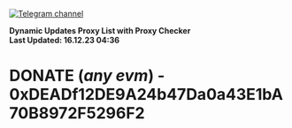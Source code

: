 [![Telegram channel](https://img.shields.io/endpoint?url=https://runkit.io/damiankrawczyk/telegram-badge/branches/master?url=https://t.me/n4z4v0d)](https://t.me/n4z4v0d) 

**Dynamic Updates Proxy List with Proxy Checker**  
**Last Updated: 16.12.23 04:36**

# DONATE (_any evm_) - 0xDEADf12DE9A24b47Da0a43E1bA70B8972F5296F2
